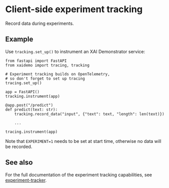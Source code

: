 # Client-side experiment tracking

Record data during experiments.

## Example

Use `tracking.set_up()` to instrument an XAI Demonstrator service:

    from fastapi import FastAPI
    from xaidemo import tracing, tracking

    # Experiment tracking builds on OpenTelemetry,
    # so don't forget to set up tracing
    tracing.set_up()  

    app = FastAPI()
    tracking.instrument(app)

    @app.post("/predict")
    def predict(text: str):
        tracking.record_data("input", {"text": text, "length": len(text)})

        ...

    tracing.instrument(app)

Note that `EXPERIMENT=1` needs to be set at start time,
otherwise no data will be recorded.

## See also

For the full documentation of the experiment tracking capabilities,
see [experiment-tracker](../../../../experiment-tracker).
